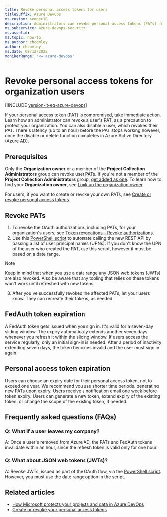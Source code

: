 ```yaml
---
title: Revoke personal access tokens for users
titleSuffix: Azure DevOps
ms.custom: seodec18
description: Administrators can revoke personal access tokens (PATs) for users when they're compromised, protecting the organization.
ms.subservice: azure-devops-security
ms.assetid: 
ms.topic: how-to
ms.author: chcomley
author: chcomley
ms.date: 08/12/2022
monikerRange: '<= azure-devops'
---
```


# Revoke personal access tokens for organization users

[!INCLUDE [version-lt-eq-azure-devops](../../includes/version-lt-eq-azure-devops.md)]

If your personal access token (PAT) is compromised, take immediate action. Learn how an administrator can revoke a user's PAT, as a precaution to protect your organization. You can also disable a user, which revokes their PAT. There's latency (up to an hour) before the PAT stops working however, once the disable or delete function completes in Azure Active Directory (Azure AD). 

## Prerequisites


Only the **Organization owner** or a member of the **Project Collection Administrators** group can revoke user PATs. If you're not a member of the **Project Collection Administrators** group, [get added as one](../../organizations/security/change-organization-collection-level-permissions.md). To learn how to find your **Organization owner**, see [Look up the organization owner](../security/look-up-organization-owner.md).

For users, if you want to create or revoke your own PATs, see [Create or revoke personal access tokens](use-personal-access-tokens-to-authenticate.md).

## Revoke PATs

1. To revoke the OAuth authorizations, including PATs, for your organization's users, see [Token revocations - Revoke authorizations](/rest/api/azure/devops/tokenadministration/token%20revocations/revoke%20authorizations?view=azure-devops-rest-5.0&preserve-view=true).
2. Use this [PowerShell script](https://github.com/Microsoft/vsts-script-samples/tree/master/PowerShell/TokenAdmin) to automate calling the new REST API by passing a list of user principal names (UPNs). If you don't know the UPN of the user who created the PAT, use this script, however it must be based on a date range.

> [!NOTE]
> Keep in mind that when you use a date range any JSON web tokens (JWTs) are also revoked. Also be aware that any tooling that relies on these tokens won't work until refreshed with new tokens.

3. After you've successfully revoked the affected PATs, let your users know. They can recreate their tokens, as needed.

<a id="token-expiration" />

## FedAuth token expiration

A FedAuth token gets issued when you sign in. It's valid for a seven-day sliding window. The expiry automatically extends another seven days whenever you refresh it within the sliding window. If users access the service regularly, only an initial sign-in is needed. After a period of inactivity extending seven days, the token becomes invalid and the user must sign in again.

## Personal access token expiration

Users can choose an expiry date for their personal access token, not to exceed one year. We recommend you use shorter time periods, generating new PATs upon expiry. Users receive a notification email one week before token expiry. Users can generate a new token, extend expiry of the existing token, or change the scope of the existing token, if needed.

## Frequently asked questions (FAQs)

### Q: What if a user leaves my company?

A: Once a user's removed from Azure AD, the PATs and FedAuth tokens invalidate within an hour, since the refresh token is valid only for one hour.

### Q: What about JSON web tokens (JWTs)?

A: Revoke JWTs, issued as part of the OAuth flow, via the [PowerShell script](https://github.com/Microsoft/vsts-script-samples/tree/master/PowerShell/TokenAdmin). However, you must use the date range option in the script.

## Related articles

- [How Microsoft protects your projects and data in Azure DevOps](../../organizations/security/data-protection.md)
- [Create or revoke your personal access tokens](use-personal-access-tokens-to-authenticate.md)
